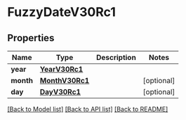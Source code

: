 # FuzzyDateV30Rc1

## Properties
Name | Type | Description | Notes
------------ | ------------- | ------------- | -------------
**year** | [**YearV30Rc1**](YearV30Rc1.md) |  | 
**month** | [**MonthV30Rc1**](MonthV30Rc1.md) |  | [optional] 
**day** | [**DayV30Rc1**](DayV30Rc1.md) |  | [optional] 

[[Back to Model list]](../README.md#documentation-for-models) [[Back to API list]](../README.md#documentation-for-api-endpoints) [[Back to README]](../README.md)

